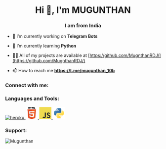 <h1 align="center">Hi 👋, I'm MUGUNTHAN</h1>
<h3 align="center">I am from India</h3>

- 🔭 I’m currently working on **Telegram Bots**

- 🌱 I’m currently learning **Python**

- 👨‍💻 All of my projects are available at [https://github.com/MugnthanRDJ/](https://github.com/MugnthanRDJ/)

- 📫 How to reach me **https://t.me/mugunthan_10b**

<h3 align="left">Connect with me:</h3>
<p align="left">
</p>

<h3 align="left">Languages and Tools:</h3>
<p align="left"> <a href="https://heroku.com" target="_blank" rel="noreferrer"> <img src="https://www.vectorlogo.zone/logos/heroku/heroku-icon.svg" alt="heroku" width="40" height="40"/> </a> <a href="https://www.w3.org/html/" target="_blank" rel="noreferrer"> <img src="https://raw.githubusercontent.com/devicons/devicon/master/icons/html5/html5-original-wordmark.svg" alt="html5" width="40" height="40"/> </a> <a href="https://developer.mozilla.org/en-US/docs/Web/JavaScript" target="_blank" rel="noreferrer"> <img src="https://raw.githubusercontent.com/devicons/devicon/master/icons/javascript/javascript-original.svg" alt="javascript" width="40" height="40"/> </a> <a href="https://www.python.org" target="_blank" rel="noreferrer"> <img src="https://raw.githubusercontent.com/devicons/devicon/master/icons/python/python-original.svg" alt="python" width="40" height="40"/> </a> </p>

<h3 align="left">Support:</h3>
<p><a href="https://www.buymeacoffee.com/Mugunthan"> <img align="left" src="https://cdn.buymeacoffee.com/buttons/v2/default-yellow.png" height="50" width="210" alt="Mugunthan" /></a></p><br><br>
